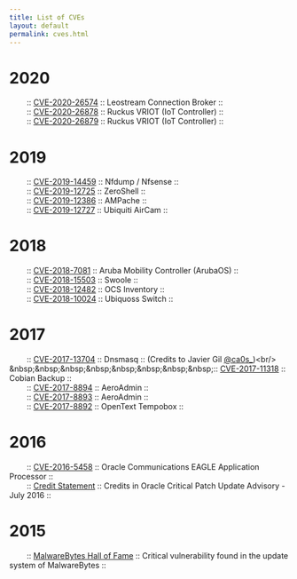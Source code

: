 ```yaml
---
title: List of CVEs
layout: default
permalink: cves.html
---
```

# 2020
&nbsp;&nbsp;&nbsp;&nbsp;&nbsp;&nbsp;&nbsp;&nbsp;:: [CVE-2020-26574](https://adepts.of0x.cc/leostream-xss-to-rce/) :: Leostream Connection Broker :: <br />
&nbsp;&nbsp;&nbsp;&nbsp;&nbsp;&nbsp;&nbsp;&nbsp;:: [CVE-2020-26878](https://adepts.of0x.cc/ruckus-vriot-rce/) :: Ruckus VRIOT (IoT Controller) :: <br />
&nbsp;&nbsp;&nbsp;&nbsp;&nbsp;&nbsp;&nbsp;&nbsp;:: [CVE-2020-26879](https://adepts.of0x.cc/ruckus-vriot-rce/) :: Ruckus VRIOT (IoT Controller) :: <br />

# 2019
&nbsp;&nbsp;&nbsp;&nbsp;&nbsp;&nbsp;&nbsp;&nbsp;:: [CVE-2019-14459](https://cve.mitre.org/cgi-bin/cvename.cgi?name=CVE-2019-14459) :: Nfdump / Nfsense :: <br />
&nbsp;&nbsp;&nbsp;&nbsp;&nbsp;&nbsp;&nbsp;&nbsp;:: [CVE-2019-12725](https://cve.mitre.org/cgi-bin/cvename.cgi?name=CVE-2019-12725) :: ZeroShell :: <br />
&nbsp;&nbsp;&nbsp;&nbsp;&nbsp;&nbsp;&nbsp;&nbsp;:: [CVE-2019-12386](https://cve.mitre.org/cgi-bin/cvename.cgi?name=CVE-2019-12386) :: AMPache :: <br />
&nbsp;&nbsp;&nbsp;&nbsp;&nbsp;&nbsp;&nbsp;&nbsp;:: [CVE-2019-12727](https://cve.mitre.org/cgi-bin/cvename.cgi?name=CVE-2019-12727) :: Ubiquiti AirCam :: <br />

# 2018
&nbsp;&nbsp;&nbsp;&nbsp;&nbsp;&nbsp;&nbsp;&nbsp;:: [CVE-2018-7081](https://cve.mitre.org/cgi-bin/cvename.cgi?name=CVE-2018-7081) :: Aruba Mobility Controller (ArubaOS) :: <br />
&nbsp;&nbsp;&nbsp;&nbsp;&nbsp;&nbsp;&nbsp;&nbsp;:: [CVE-2018-15503](https://cve.mitre.org/cgi-bin/cvename.cgi?name=CVE-2018-15503) :: Swoole :: <br />
&nbsp;&nbsp;&nbsp;&nbsp;&nbsp;&nbsp;&nbsp;&nbsp;:: [CVE-2018-12482](https://cve.mitre.org/cgi-bin/cvename.cgi?name=CVE-2018-12482) :: OCS Inventory :: <br />
&nbsp;&nbsp;&nbsp;&nbsp;&nbsp;&nbsp;&nbsp;&nbsp;:: [CVE-2018-10024](https://cve.mitre.org/cgi-bin/cvename.cgi?name=CVE-2018-10024) :: Ubiquoss Switch :: <br/>

# 2017

&nbsp;&nbsp;&nbsp;&nbsp;&nbsp;&nbsp;&nbsp;&nbsp;:: [CVE-2017-13704](https://cve.mitre.org/cgi-bin/cvename.cgi?name=CVE-2017-13704) :: Dnsmasq :: (Credits to Javier Gil [@ca0s_](https://twitter.com/ca0s_))<br/>
&nbsp;&nbsp;&nbsp;&nbsp;&nbsp;&nbsp;&nbsp;&nbsp;:: [CVE-2017-11318](https://cve.mitre.org/cgi-bin/cvename.cgi?name=CVE-2017-11318) :: Cobian Backup ::<br/>
&nbsp;&nbsp;&nbsp;&nbsp;&nbsp;&nbsp;&nbsp;&nbsp;:: [CVE-2017-8894](https://cve.mitre.org/cgi-bin/cvename.cgi?name=CVE-2017-8894) :: AeroAdmin ::<br/>
&nbsp;&nbsp;&nbsp;&nbsp;&nbsp;&nbsp;&nbsp;&nbsp;:: [CVE-2017-8893](https://cve.mitre.org/cgi-bin/cvename.cgi?name=CVE-2017-8893) :: AeroAdmin ::<br/>
&nbsp;&nbsp;&nbsp;&nbsp;&nbsp;&nbsp;&nbsp;&nbsp;:: [CVE-2017-8892](https://cve.mitre.org/cgi-bin/cvename.cgi?name=CVE-2017-8892) :: OpenText Tempobox :: 

# 2016
&nbsp;&nbsp;&nbsp;&nbsp;&nbsp;&nbsp;&nbsp;&nbsp;:: [CVE-2016-5458](http://cve.mitre.org/cgi-bin/cvename.cgi?name=CVE-2016-5458) :: Oracle Communications EAGLE Application Processor ::
<br/>
&nbsp;&nbsp;&nbsp;&nbsp;&nbsp;&nbsp;&nbsp;&nbsp;:: [Credit Statement](http://www.oracle.com/technetwork/security-advisory/cpujul2016-2881720.html) :: Credits in Oracle Critical Patch Update Advisory - July 2016 ::

# 2015
&nbsp;&nbsp;&nbsp;&nbsp;&nbsp;&nbsp;&nbsp;&nbsp;:: [MalwareBytes Hall of Fame](
https://forums.malwarebytes.org/index.php?/topic/158251-malwarebytes-hall-of-fame/) :: Critical vulnerability found in the update system of MalwareBytes ::

